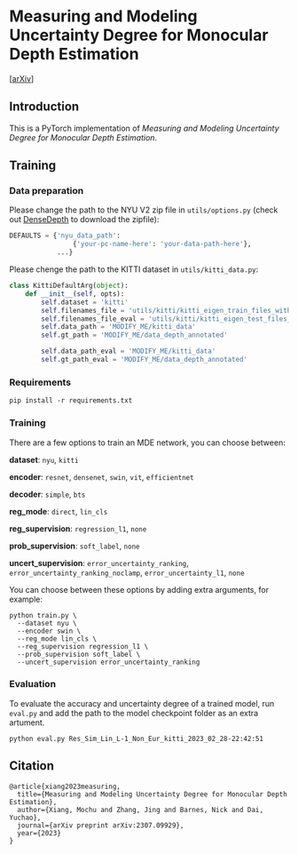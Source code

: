 # Measuring and Modeling Uncertainty Degree for Monocular Depth Estimation

[[arXiv](https://arxiv.org/abs/2307.09929)] 

## Introduction

This is a PyTorch implementation of *Measuring and Modeling Uncertainty Degree for Monocular Depth Estimation*.

## Training

### Data preparation

Please change the path to the NYU V2 zip file in `utils/options.py` (check out [DenseDepth](https://github.com/ialhashim/DenseDepth) to download the zipfile):
```python
DEFAULTS = {'nyu_data_path':
                {'your-pc-name-here': 'your-data-path-here'},
            ...}
```

Please chenge the path to the KITTI dataset in `utils/kitti_data.py`:
```python
class KittiDefaultArg(object):
    def __init__(self, opts):
        self.dataset = 'kitti'
        self.filenames_file = 'utils/kitti/kitti_eigen_train_files_with_gt_new.txt'
        self.filenames_file_eval = 'utils/kitti/kitti_eigen_test_files_with_gt.txt'
        self.data_path = 'MODIFY_ME/kitti_data'
        self.gt_path = 'MODIFY_ME/data_depth_annotated'

        self.data_path_eval = 'MODIFY_ME/kitti_data'
        self.gt_path_eval = 'MODIFY_ME/data_depth_annotated'

```

### Requirements

```
pip install -r requirements.txt
```

### Training 

There are a few options to train an MDE network, you can choose between:

**dataset**: `nyu`, `kitti`

**encoder**: `resnet`, `densenet`, `swin`, `vit`, `efficientnet`

**decoder**: `simple`, `bts`

**reg_mode**: `direct`, `lin_cls`

**reg_supervision**: `regression_l1`, `none`

**prob_supervision**: `soft_label`, `none` 

**uncert_supervision**: `error_uncertainty_ranking`, `error_uncertainty_ranking_noclamp`, `error_uncertainty_l1`, `none`


You can choose between these options by adding extra arguments, for example:
```
python train.py \
  --dataset nyu \
  --encoder swin \
  --reg_mode lin_cls \
  --reg_supervision regression_l1 \
  --prob_supervision soft_label \
  --uncert_supervision error_uncertainty_ranking
```
  
### Evaluation

To evaluate the accuracy and uncertainty degree of a trained model, run `eval.py` and add the path to the model checkpoint folder as an extra artument.
```
python eval.py Res_Sim_Lin_L-1_Non_Eur_kitti_2023_02_28-22:42:51
```

## Citation

```
@article{xiang2023measuring,
  title={Measuring and Modeling Uncertainty Degree for Monocular Depth Estimation},
  author={Xiang, Mochu and Zhang, Jing and Barnes, Nick and Dai, Yuchao},
  journal={arXiv preprint arXiv:2307.09929},
  year={2023}
}
```